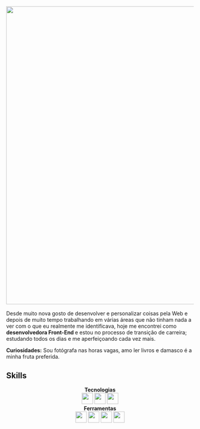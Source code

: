  ### <div align=center> <img src="https://github.com/CibelleN94/CibelleN94/assets/154359374/41c20b85-77a2-4c33-b8f2-5f18801fc620" width="800px" /> </div>

Desde muito nova gosto de desenvolver e personalizar coisas pela Web e depois de muito tempo trabalhando em várias áreas que não tinham nada a ver com o que eu realmente me identificava, hoje me encontrei como <strong> desenvolvedora Front-End </strong> e estou no processo de transição de carreira; estudando todos os dias e me aperfeiçoando cada vez mais.

<strong>Curiosidades:</strong> Sou fotógrafa nas horas vagas, amo ler livros e damasco é a minha fruta preferida.

<h2><strong> Skills </strong></h2>

<div align=center><strong>Tecnologias</strong> </div>
<div align=center>
<img src="https://github.com/CibelleN94/CibelleN94/assets/154359374/b3b27803-0514-4c23-ad1a-260c6166e1d0" width="30px" />
<img src="https://github.com/CibelleN94/CibelleN94/assets/154359374/2c886cc2-4901-4c42-965b-639f09eb0043" width="30px" />
<img src="https://github.com/CibelleN94/CibelleN94/assets/154359374/af32d302-6431-4dda-ae8f-1c6033b0f65d" width="30px" />
<div align=center> <strong> Ferramentas</strong> </div>
<div align=center> 
<img src="https://github.com/CibelleN94/CibelleN94/assets/154359374/1fc08ff1-006d-40b5-97fd-58862a0abec1" width="30px" />
<img src="https://github.com/CibelleN94/CibelleN94/assets/154359374/07036833-5cba-4e71-ae2d-0d2aab1bf37f" width="30px" />
 <img src="https://github.com/CibelleN94/CibelleN94/assets/154359374/8083da27-8711-4591-97ba-26ce732b5cb9" width="30px" />
<img src="https://github.com/CibelleN94/CibelleN94/assets/154359374/47bf9241-d174-40ed-9bf2-0181973c05d1" width="30px" /></div>




<!--
**CibelleN94/CibelleN94** is a ✨ _special_ ✨ repository because its `README.md` (this file) appears on your GitHub profile.

Here are some ideas to get you started:

- 🔭 I’m currently working on ...
- 🌱 I’m currently learning ...
- 👯 I’m looking to collaborate on ...
- 🤔 I’m looking for help with ...
- 💬 Ask me about ...
- 📫 How to reach me: ...
- 😄 Pronouns: ...
- ⚡ Fun fact: ...
-->
